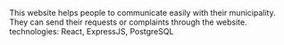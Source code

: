 This website helps people to communicate easily with their municipality. They can send their requests or complaints through the website. 
technologies: React, ExpressJS, PostgreSQL
